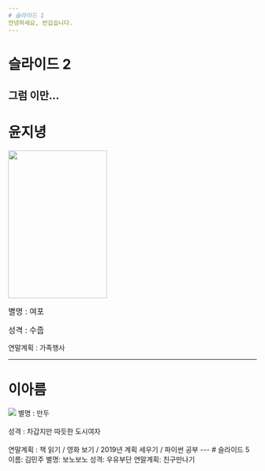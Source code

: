 ```yaml
---
# 슬라이드 1
안녕하세요, 반갑습니다.
---
```

# 슬라이드 2
그럼 이만...
---
# 윤지녕
<img src="https://t1.daumcdn.net/cfile/tistory/196669494FB46B080D" width="200" height="300">
<p><font size="3pt"> 별명 : 여포 </font> </p>
<p><font size="3pt"> 성격 : 수줍 </font> </p>
<p><fonr size="3pt"> 연말계획 : 가족행사 </font> <p>

---
# 이아름
<img src="https://blog.naver.com/PostView.nhn?blogId=lar404&Redirect=View&logNo=221428364045&categoryNo=8&isAfterWrite=true&isMrblogPost=false&isHappyBeanLeverage=true&contentLength=2190#">
별명 : 만두<br></br>
성격 : 차갑지만 따듯한 도시여자<br></br>
연말계획 : 책 읽기 / 영화 보기 / 2019년 계획 세우기 / 파이썬 공부
---
# 슬라이드 5
이름: 김민주
별명: 보노보노
성격: 우유부단
연말계획: 친구만나기

